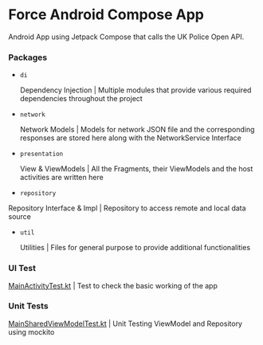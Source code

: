 # Force Android Compose App
Android App using Jetpack Compose that calls the UK Police Open API.

### Packages

- `di`
  
  Dependency Injection | Multiple modules that provide various required dependencies throughout the project
  
- `network`
  
  Network Models | Models for network JSON file and the corresponding responses are stored here along with the NetworkService Interface
  
- `presentation`
  
  View & ViewModels | All the Fragments, their ViewModels and the host activities are written here
  
 - `repository`
  
  Repository Interface & Impl | Repository to access remote and local data source
  
- `util`
  
  Utilities | Files for general purpose to provide additional functionalities



### UI Test

[MainActivityTest.kt](https://github.com/yogen-p/force_android_compose/blob/master/app/src/androidTest/java/com/yogenp/openweathercompose/presentation/MainActivityTest.kt) | Test to check the basic working of the app



### Unit Tests

[MainSharedViewModelTest.kt](https://github.com/yogen-p/force_android_compose/blob/master/app/src/test/java/com/yogenp/openweathercompose/presentation/ui/MainSharedViewModelTest.kt) | Unit Testing ViewModel and Repository using mockito
